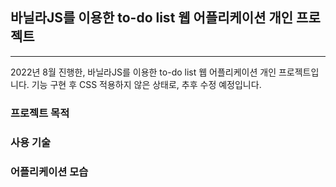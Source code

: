 ## 바닐라JS를 이용한 to-do list 웹 어플리케이션 개인 프로젝트
---
2022년 8월 진행한, 바닐라JS를 이용한 to-do list 웹 어플리케이션 개인 프로젝트입니다.
기능 구현 후 CSS 적용하지 않은 상태로, 추후 수정 예정입니다.


### 프로젝트 목적

### 사용 기술

### 어플리케이션 모습
